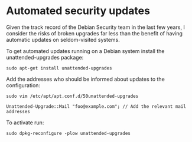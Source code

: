 # Automated security updates

Given the track record of the Debian Security team in the last few years, I consider the risks of broken upgrades far less than the benefit of having automatic updates on seldom-visited systems.

To get automated updates running on a Debian system install the unattended-upgrades package:

```
sudo apt-get install unattended-upgrades
```

Add the addresses who should be informed about updates to the configuration:
```
sudo vim /etc/apt/apt.conf.d/50unattended-upgrades

Unattended-Upgrade::Mail "foo@example.com"; // Add the relevant mail addresses
``` 

To activate run:
```
sudo dpkg-reconfigure -plow unattended-upgrades
```

